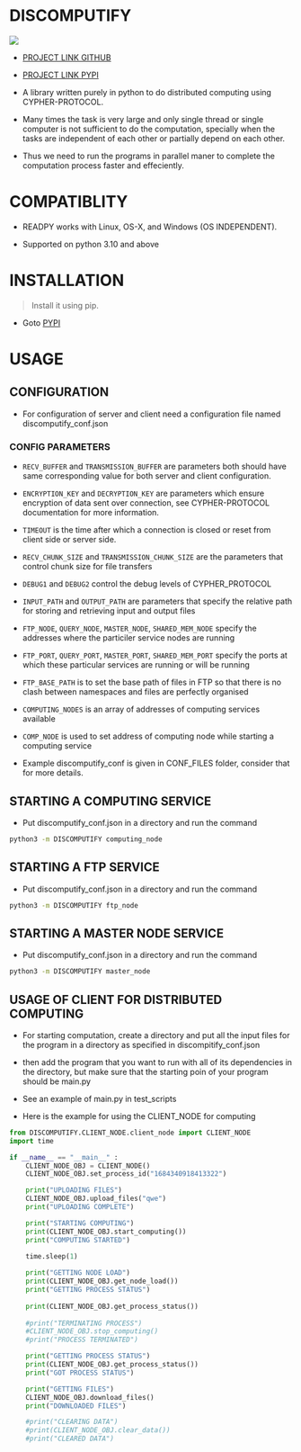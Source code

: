 # DISCOMPUTIFY

![](ZZZ/ZZZ.jpg)

* [PROJECT LINK GITHUB](https://github.com/P-Y-R-O-B-O-T/DISCOMPUTIFY)
* [PROJECT LINK PYPI](https://pypi.org/project/discomputify-P-Y-R-O-B-O-T/)

* A library written purely in python to do distributed computing using CYPHER-PROTOCOL.

* Many times the task is very large and only single thread or single computer is not sufficient to do the computation, specially when the tasks are independent of each other or partially depend on each other.

* Thus we need to run the programs in parallel maner to complete the computation process faster and effeciently.

# COMPATIBLITY

* READPY works with Linux, OS-X, and Windows (OS INDEPENDENT).

* Supported on python 3.10 and above

# INSTALLATION

> Install it using pip.

* Goto [PYPI](https://pypi.org/project/discomputify-P-Y-R-O-B-O-T/)

# USAGE

## CONFIGURATION
* For configuration of server and client need a configuration file named discomputify_conf.json

### CONFIG PARAMETERS
* `RECV_BUFFER` and `TRANSMISSION_BUFFER` are parameters both should have same corresponding value for both server and client configuration.

* `ENCRYPTION_KEY` and `DECRYPTION_KEY` are parameters which ensure encryption of data sent over connection, see CYPHER-PROTOCOL documentation for more information.

* `TIMEOUT` is the time after which a connection is closed or reset from client side or server side.

* `RECV_CHUNK_SIZE` and `TRANSMISSION_CHUNK_SIZE` are the parameters that control chunk size for file transfers

* `DEBUG1` and `DEBUG2` control the debug levels of CYPHER_PROTOCOL

* `INPUT_PATH` and `OUTPUT_PATH` are parameters that specify the relative path for storing and retrieving  input and output files

* `FTP_NODE`, `QUERY_NODE`, `MASTER_NODE`, `SHARED_MEM_NODE` specify the addresses where the particiler service nodes are running

* `FTP_PORT`, `QUERY_PORT`, `MASTER_PORT`, `SHARED_MEM_PORT` specify the ports at which these particular services are running or will be running

* `FTP_BASE_PATH` is to set the base path of files in FTP so that there is no clash between namespaces and files are perfectly organised

* `COMPUTING_NODES` is an array of addresses of computing services available

* `COMP_NODE` is used to set address of computing node while starting a computing service

* Example discomputify_conf is given in CONF_FILES folder, consider that for more details.

## STARTING A COMPUTING SERVICE
* Put discomputify_conf.json in a directory and run the command
```bash
python3 -m DISCOMPUTIFY computing_node
```

## STARTING A FTP SERVICE
* Put discomputify_conf.json in a directory and run the command
```bash
python3 -m DISCOMPUTIFY ftp_node
```

## STARTING A MASTER NODE SERVICE
* Put discomputify_conf.json in a directory and run the command
```bash
python3 -m DISCOMPUTIFY master_node
```

## USAGE OF CLIENT FOR DISTRIBUTED COMPUTING
* For starting computation, create a directory and put all the input files for the program in a directory as specified in discompitify_conf.json

* then add the program that you want to run with all of its dependencies in the directory, but make sure that the starting poin of your program should be main.py

* See an example of main.py in test_scripts

* Here is the example for using the CLIENT_NODE for computing

```python
from DISCOMPUTIFY.CLIENT_NODE.client_node import CLIENT_NODE
import time

if __name__ == "__main__" :
    CLIENT_NODE_OBJ = CLIENT_NODE()
    CLIENT_NODE_OBJ.set_process_id("1684340918413322")

    print("UPLOADING FILES")
    CLIENT_NODE_OBJ.upload_files("qwe")
    print("UPLOADING COMPLETE")

    print("STARTING COMPUTING")
    print(CLIENT_NODE_OBJ.start_computing())
    print("COMPUTING STARTED")

    time.sleep(1)
    
    print("GETTING NODE LOAD")
    print(CLIENT_NODE_OBJ.get_node_load())
    print("GETTING PROCESS STATUS")
    
    print(CLIENT_NODE_OBJ.get_process_status())
    
    #print("TERMINATING PROCESS")
    #CLIENT_NODE_OBJ.stop_computing()
    #print("PROCESS TERMINATED")

    print("GETTING PROCESS STATUS")
    print(CLIENT_NODE_OBJ.get_process_status())
    print("GOT PROCESS STATUS")

    print("GETTING FILES")
    CLIENT_NODE_OBJ.download_files()
    print("DOWNLOADED FILES")

    #print("CLEARING DATA")
    #print(CLIENT_NODE_OBJ.clear_data())
    #print("CLEARED DATA")
```
